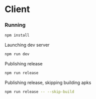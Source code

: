 # Client


### Running

```bash
npm install
```

Launching dev server
```bash
npm run dev
```

Publishing release
```bash
npm run release
```

Publishing release, skipping building apks
```bash
npm run release -- --skip-build
```